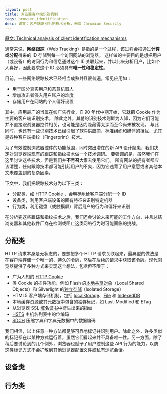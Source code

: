 ```yaml
---
layout: post
title: 浏览器客户端识别机制
tags: browser,identification
desc: 译文：客户端识别机制技术分析，来自 Chromium Security
--- 
```


[原文: Technical analysis of client identification mechanisms](https://sites.google.com/a/chromium.org/dev/Home/chromium-security/client-identification-mechanisms)

通常来说，**网络跟踪**（Web Tracking）是指的是一个过程，该过程会把通过**计算或分配**得来的 ID 存储到每一个访问网站的浏览器。
这样做的主要目的是想把用户（或设备）的访问行为和信息通过这个 ID 关联起来，并以此来分析用户，比如个人喜好，因此要求这个 ID 必须具有**唯一性和稳定性**。

目前，一些网络跟踪技术已经相当成熟并且很普遍。常见应用如：

* 用于区分真实用户和恶意机器人
* 增加攻击者侵入用户账户的难度
* 存储用户在网站的个人偏好设置

其中，应用最广的当属在线广告行业，自 90 年代中期开始，它就把 Cookie 作为主要的客户端识别技术。
除此之外，其他的识别技术则鲜为人知，因为它们可能并不直接跟浏览器控件相关，也可能是因为隐藏得太深而至今尚未被发现。
与此同时，也还有一些识别技术已经引起了软件供应商、标准组织和媒体的担忧，尤其是各种客户端指纹（Fingerprint）技术。

为了有效控制浏览器控件的功能范围，同时突出潜在的新 API 设计隐患，我们决定对浏览器端现有的跟踪和指纹技术做一个技术调研。
要强调的是，虽然我们在这里讨论这些技术，但是我们并**不号召**大家去使用它们。
所有网站的拥有者都应该清楚，任何跟踪技术都可能引起用户的不爽，因为它违背了用户意愿或者其他本文未覆盖到的复杂因素。

下文中，我们把跟踪技术分为以下三类：

* 分配类，如 HTTP Cookie ，会明确地给客户端分配一个 ID 
* 设备类，利用客户端设备的固有特征来识别特定机器
* 行为类，利用键盘（或触摸屏）背后用户的行为和偏好来识别

在分析完这些跟踪和指纹技术之后，我们还会讨论未来可能的工作方向，并且总结浏览器和其他软件厂商在检测或阻止这类网络行为时可能面临的挑战。

## 分配类

HTTP 请求本身是无状态的，要想把多个 HTTP 请求关联起来，最典型的做法是在客户端存储一个唯一的、持久的令牌，然后在后续的请求中获取该令牌。现代浏览器提供了多种方式来实现这个想法，包括但不限于：

* 广为人知的 [HTTP Cookie](http://tools.ietf.org/html/rfc6265)
* 类 Cookie 的插件功能，例如 Flash 的[本地共享对象](http://en.wikipedia.org/wiki/Local_shared_object)（Local Shared Objects）和 Silverlight 的[独立存储](http://msdn.microsoft.com/en-us/magazine/dd458794.aspx)（Isolated Storage）
* HTML5 客户端存储机制，包括 [localStorage](https://developer.mozilla.org/en-US/docs/Web/Guide/API/DOM/Storage)、[File](https://developer.mozilla.org/en-US/docs/Web/API/File) 和 [IndexedDB](https://developer.mozilla.org/en-US/docs/Web/API/IndexedDB_API)
* 本地缓存资源或其元数据中包含的独特标记，如 Last-Modified 和 ETag
* 从浏览器 SSL [域名证书](https://www.usenix.org/system/files/conference/usenixsecurity12/sec12-final162.pdf)中衍生出来的指纹
* [HSTS](http://en.wikipedia.org/wiki/HTTP_Strict_Transport_Security) 主机名列表中的位编码
* [SDCH](http://en.wikipedia.org/wiki/Shared_Dictionary_Compression_Over_HTTP) 压缩字典和字典元数据中的数据编码

我们相信，以上任意一种方法都足够可靠地标记并识别用户。除此之外，许多类似的标记都在以某种方式运行着，虽然它们看起来并不具备唯一性。另一方面，除了稍后要讨论到的几个例外，浏览器也赋予了用户控制这些 API 行为的能力，以防这类标记方式不会扩散到其他浏览器配置文件或私有浏览会话。
## 设备类

## 行为类